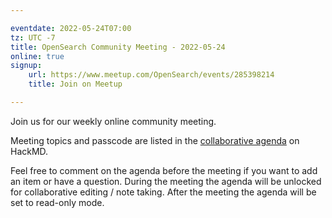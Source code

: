 ```yaml
---

eventdate: 2022-05-24T07:00
tz: UTC -7
title: OpenSearch Community Meeting - 2022-05-24
online: true
signup:
    url: https://www.meetup.com/OpenSearch/events/285398214
    title: Join on Meetup

---
```


Join us for our weekly online community meeting.

Meeting topics and passcode are listed in the [collaborative agenda](https://hackmd.io/@HmdZWaVnQU6M8icdvC5TwQ/HkG9_C64c) on HackMD.

Feel free to comment on the agenda before the meeting if you want to add an item or have a question.
During the meeting the agenda will be unlocked for collaborative editing / note taking. After the meeting the agenda will be set to read-only mode.
